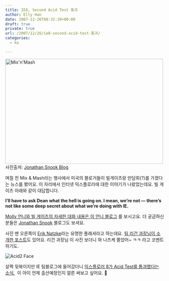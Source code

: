 ```yaml
---
title: IE8, Second Acid Test 통과
author: Elly Han
date: 2007-12-26T08:32:39+00:00
draft: true
private: true
url: /2007/12/26/ie8-second-acid-test-통과/
categories:
  - ko

---
```

[<img height="333" alt="Mix'n'Mash" src="https://i1.wp.com/farm3.static.flickr.com/2172/2088938589_911c64f38d.jpg?resize=500%2C333" width="500" data-recalc-dims="1" />][1]  
사진출처: [Jonathan Snook Blog][2] 

며칠 전 Mix & Mash라는 행사에서 미국의 블로거들이 빌게이츠랑 만담회(?)를 가졌다는 뉴스를 봤어요. 이 자리에서 인터넷 익스플로러에 대한 이야기가 나왔었는데요. 빌 게이츠 아래와 같이 대답합니다.

**I’ll have to ask Dean what the hell is going on. I mean, we’re not — there’s not like some deep secret about what we’re doing with IE.**

[Molly 언니와 빌 게이츠의 자세한 대화 내용은 이 언니 블로그][3] 를 보시고요. 더 궁금하신 분들은 [Jonathan Snook][2] 블로그도 보셔요. 

사진 맨 오른쪽이 [Erik Natzke][4]라는 유명한 플래셔라고 하는데요. [팀 리건 과장님이 소개한 포스트][5]도 있어요. 리건 과장님 이 사진 보더니 와 나츠케 쫄았어~ ㅋㅋ 라고 코멘트 하기도. 

<img alt="Acid2 Face" src="https://i1.wp.com/ieblog.members.winisp.net/images/AcidTest2.PNG?w=739" data-recalc-dims="1" /> 

살짝 뒷북이지만 IE 팀블로그에 들어갔더니 [익스플로러 8가 Acid Test를 통과했다는 소식.][6]  이 아이 언제 출산예정인지 얼른 써보고 싶어요. 🙂

 [1]: http://www.flickr.com/photos/jonathansnook/2088938589/
 [2]: http://www.snook.ca/archives/conferences/mixnmash2007/
 [3]: http://www.molly.com/2007/12/05/conversation-with-bill-gates-about-ie8-and-microsoft-transparency/
 [4]: http://jot.eriknatzke.com/
 [5]: http://www.uxfactory.com/203
 [6]: http://blogs.msdn.com/ie/archive/2007/12/19/internet-explorer-8-and-acid2-a-milestone.aspx